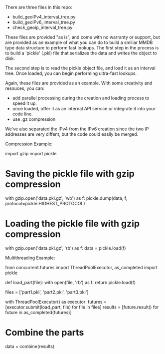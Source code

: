 There are three files in this repo:

   - build_geoIPv4_interval_tree.py
   - build_geoIPv6_interval_tree.py
   - check_geoip_interval_tree.py

These files are provided "as is", and come with no warranty or support, but are provided as an example of what you can do to build a smiliar MMDB type
data structure to perform fast lookups.  The first step in the process is to build a 'pickle' (.pkl) file that serializes the data and writes the object
to disk.

The second step is to read the pickle object file, and load it as an interval tree.  Once loaded, you can begin performing ultra-fast lookups.

Again, these files are provided as an example. With some creativity and resouces, you can:

* add parallel processing during the creation and loading process to speed it up.
* once loaded, offer it as an internal API service or integrate it into your code line.
* use .gz compression

We've also separated the IPv4 from the IPv6 creation since the two IP addresses are very diffent, but the code could easily be merged.

Compression Example:

import gzip
import pickle

# Saving the pickle file with gzip compression

with gzip.open('data.pkl.gz', 'wb') as f:
   pickle.dump(data, f, protocol=pickle.HIGHEST_PROTOCOL)

# Loading the pickle file with gzip compression
with gzip.open('data.pkl.gz', 'rb') as f:
   data = pickle.load(f)


Multithreading Example:

from concurrent.futures import ThreadPoolExecutor, as_completed
import pickle

def load_part(file):
   with open(file, 'rb') as f:
      return pickle.load(f)

files = ['part1.pkl', 'part2.pkl', 'part3.pkl']

with ThreadPoolExecutor() as executor:
   futures = [executor.submit(load_part, file) for file in files]
   results = [future.result() for future in as_completed(futures)]
   
   # Combine the parts
data = combine(results)

